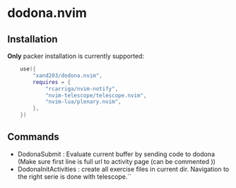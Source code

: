 # dodona.nvim

## Installation
**Only** packer installation is currently supported:
```lua
	use({
		"xand203/dodona.nvim",
		requires = {
			"rcarriga/nvim-notify",
			"nvim-telescope/telescope.nvim",
			"nvim-lua/plenary.nvim",
		},
	})
```
## Commands
- DodonaSubmit : Evaluate current buffer by sending code to dodona <br>
                (Make sure first line is full url to activity page (can be commented ))
- DodonaInitActivities : create all exercise files in current dir. Navigation to the right serie is done with telescope.``
